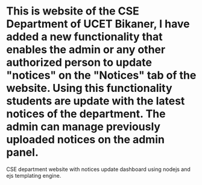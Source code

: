 # This is website of the CSE Department of UCET Bikaner, I have added a new functionality that enables the admin or any other authorized person to update "notices" on the "Notices" tab of the website. Using this functionality students are update with the latest notices of the department. The admin can manage previously uploaded notices on the admin panel.
CSE department website with notices update dashboard using nodejs and ejs templating engine.
